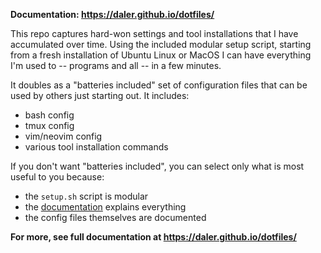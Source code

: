 **Documentation: https://daler.github.io/dotfiles/**

This repo captures hard-won settings and tool installations that I have
accumulated over time. Using the included modular setup script, starting from
a fresh installation of Ubuntu Linux or MacOS I can have everything I'm used to
-- programs and all -- in a few minutes.

It doubles as a "batteries included" set of configuration files that can be used
by others just starting out. It includes:

- bash config
- tmux config
- vim/neovim config
- various tool installation commands

If you don't want "batteries included", you can select only what is most useful
to you because:

- the `setup.sh` script is modular
- the [documentation]( https://daler.github.io/dotfiles/) explains everything
- the config files themselves are documented

**For more, see full documentation at https://daler.github.io/dotfiles/**
